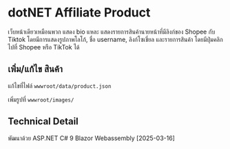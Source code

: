 # dotNET Affiliate Product

เว็บหน้าเดียวเหมือนพวก แสดง bio แหละ แสดงรายการสินค้านายหน้าที่มีลิงก์ของ Shopee กับ Tiktok โดยมีการแสดงรูปภาพโลโก้, ชื่อ username, ลิงก์โซเชี่ยล และรายการสินค้า โดยมีปุ่มคลิกไปที่ Shopee หรือ TikTok ได้

## เพิ่ม/แก้ไข สินค้า
แก้ไขที่ไฟล์ `wwwroot/data/product.json`

เพิ่มรูปที่ `wwwroot/images/`

## Technical Detail
พัฒนาด้วย ASP.NET C# 9 Blazor Webassembly [2025-03-16]